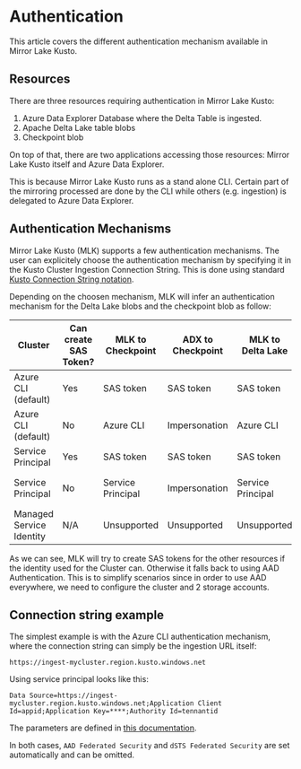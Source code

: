 # Authentication

This article covers the different authentication mechanism available in Mirror Lake Kusto.

## Resources

There are three resources requiring authentication in Mirror Lake Kusto:

1.  Azure Data Explorer Database where the Delta Table is ingested.
1.  Apache Delta Lake table blobs
1.  Checkpoint blob

On top of that, there are two applications accessing those resources:  Mirror Lake Kusto itself and Azure Data Explorer.

This is because Mirror Lake Kusto runs as a stand alone CLI.  Certain part of the mirroring processed are done by the CLI while others (e.g. ingestion) is delegated to Azure Data Explorer.

##  Authentication Mechanisms

Mirror Lake Kusto (MLK) supports a few authentication mechanisms.  The user can explicitely choose the authentication mechanism by specifying it in the Kusto Cluster Ingestion Connection String.  This is done using standard [Kusto Connection String notation](https://docs.microsoft.com/en-us/azure/data-explorer/kusto/api/connection-strings/kusto).

Depending on the choosen mechanism, MLK will infer an authentication mechanism for the Delta Lake blobs and the checkpoint blob as follow:

Cluster|Can create SAS Token?|MLK to Checkpoint|ADX to Checkpoint|MLK to Delta Lake|ADX to Delta Lake
-|-|-|-|-|-
Azure CLI (default)|Yes|SAS token|SAS token|SAS token|SAS token
Azure CLI (default)|No|Azure CLI|Impersonation|Azure CLI|Cluster system identity
Service Principal|Yes|SAS token|SAS token|SAS token|SAS token
Service Principal|No|Service Principal|Impersonation|Service Principal|Cluster system identity
Managed Service Identity|N/A|Unsupported|Unsupported|Unsupported|Unsupported

As we can see, MLK will try to create SAS tokens for the other resources if the identity used for the Cluster can.  Otherwise it falls back to using AAD Authentication.  This is to simplify scenarios since in order to use AAD everywhere, we need to configure the cluster and 2 storage accounts.

## Connection string example

The simplest example is with the Azure CLI authentication mechanism, where the connection string can simply be the ingestion URL itself:

```
https://ingest-mycluster.region.kusto.windows.net
```

Using service principal looks like this:

```
Data Source=https://ingest-mycluster.region.kusto.windows.net;Application Client Id=appid;Application Key=****;Authority Id=tennantid
```

The parameters are defined in [this documentation](https://docs.microsoft.com/en-us/azure/data-explorer/kusto/api/connection-strings/kusto#application-authentication-properties).

In both cases, `AAD Federated Security` and `dSTS Federated Security` are set automatically and can be omitted.